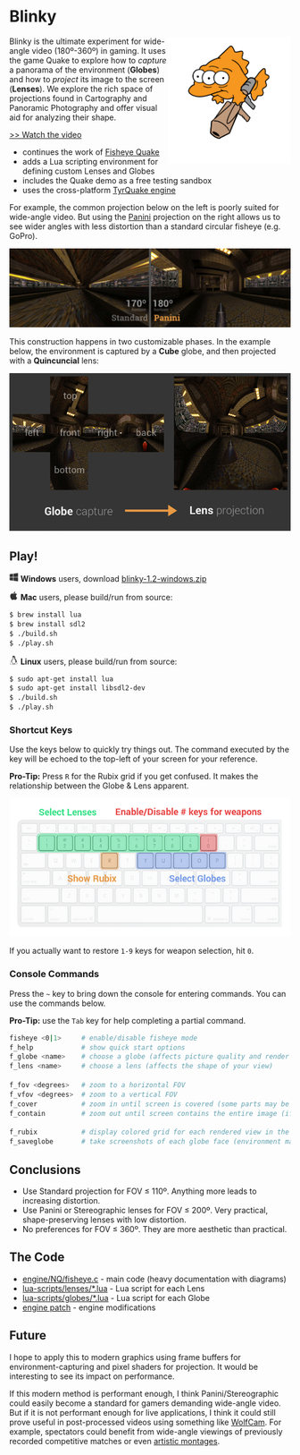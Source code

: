 # Blinky

<img src="readme-img/blinky-rocket.png" align="right" width="220px"/>

Blinky is the ultimate experiment for wide-angle video (180º-360º) in gaming.
It uses the game Quake to explore how to _capture_ a panorama of the
environment (__Globes__) and how to _project_ its image to the screen
(__Lenses__).  We explore the rich space of projections found in Cartography
and Panoramic Photography and offer visual aid for analyzing their shape.

[>> Watch the video](http://youtu.be/jQOJ3yCK8pI)

- continues the work of [Fisheye Quake]
- adds a Lua scripting environment for defining custom Lenses and Globes
- includes the Quake demo as a free testing sandbox
- uses the cross-platform [TyrQuake engine]

For example, the common projection below on the left is poorly suited for
wide-angle video.  But using the [Panini] projection on the right allows us to
see wider angles with less distortion than a standard circular fisheye (e.g.
GoPro).

![old-and-new](readme-img/old-and-new.jpg)

This construction happens in two customizable phases.  In the example below,
the environment is captured by a __Cube__ globe, and then projected with a
__Quincuncial__ lens:

![map](readme-img/map.gif)

## Play!

<img src="readme-img/windows.png" height="16px"> __Windows__ users, download [blinky-1.2-windows.zip](https://github.com/shaunlebron/blinky/releases/download/1.2/blinky-1.2-windows.zip)

<img src="readme-img/apple.png"   height="16px"> __Mac__ users, please build/run from source:

```sh
$ brew install lua
$ brew install sdl2
$ ./build.sh
$ ./play.sh
```

<img src="readme-img/linux.png"   height="16px"> __Linux__ users, please build/run from source:

```sh
$ sudo apt-get install lua
$ sudo apt-get install libsdl2-dev
$ ./build.sh
$ ./play.sh
```

### Shortcut Keys

Use the keys below to quickly try things out.  The command executed by the key
will be echoed to the top-left of your screen for your reference.

__Pro-Tip:__ Press `R` for the Rubix grid if you get confused. It makes the
relationship between the Globe & Lens apparent.

![keys](readme-img/keys.png)

If you actually want to restore `1-9` keys for weapon selection, hit `0`.

### Console Commands

Press the `~` key to bring down the console for entering commands.  You can use
the commands below.

__Pro-Tip:__ use the `Tab` key for help completing a partial command.

```sh
fisheye <0|1>     # enable/disable fisheye mode
f_help            # show quick start options
f_globe <name>    # choose a globe (affects picture quality and render speed)
f_lens <name>     # choose a lens (affects the shape of your view)

f_fov <degrees>   # zoom to a horizontal FOV
f_vfov <degrees>  # zoom to a vertical FOV
f_cover           # zoom in until screen is covered (some parts may be hidden)
f_contain         # zoom out until screen contains the entire image (if possible)

f_rubix           # display colored grid for each rendered view in the globe
f_saveglobe       # take screenshots of each globe face (environment map)
```

## Conclusions

- Use Standard projection for FOV ≤ 110º.  Anything more leads to increasing distortion.
- Use Panini or Stereographic lenses for FOV ≤ 200º.  Very practical, shape-preserving lenses with low distortion.
- No preferences for FOV ≤ 360º.  They are more aesthetic than practical.

## The Code

- [engine/NQ/fisheye.c](engine/NQ/fisheye.c) - main code (heavy documentation with diagrams)
- [lua-scripts/lenses/*.lua](lua-scripts/lenses) - Lua script for each Lens
- [lua-scripts/globes/*.lua](lua-scripts/globes) - Lua script for each Globe
- [engine patch](engine/fisheye.patch) - engine modifications

## Future

I hope to apply this to modern graphics using frame buffers for
environment-capturing and pixel shaders for projection.  It would be
interesting to see its impact on performance.

If this modern method is performant enough, I think Panini/Stereographic could
easily become a standard for gamers demanding wide-angle video.  But if it is
not performant enough for live applications, I think it could still prove
useful in post-processed videos using something like [WolfCam].  For example,
spectators could benefit from wide-angle viewings of previously recorded
competitive matches or even [artistic montages].

[Fisheye Quake]:http://strlen.com/gfxengine/fisheyequake/
[TyrQuake engine]:http://disenchant.net/tyrquake/
[Panini]: http://tksharpless.net/vedutismo/Pannini/
[Quincuncial]:http://en.wikipedia.org/wiki/Peirce_quincuncial_projection
[artistic montages]:http://youtu.be/-T6IAHWMd2I
[WolfCam]:http://www.wolfcamql.fr/en
